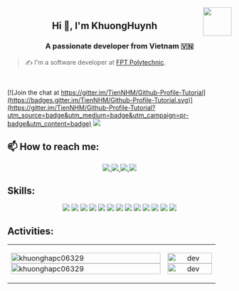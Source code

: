 <!-- <img align="left" width="400" src="https://github.githubassets.com/images/modules/profile/profile-first-repo.svg" /> -->
<img align="right" width="64" src="https://github.com/TienNHM.png" />
<!-- <img align="right" width="64" src="https://img.icons8.com/color/48/vietnam-circular.png" /> -->

<h2 align="center">Hi 👋, I'm KhuongHuynh</h2>
<p align="center">
  <h3 align="center">A passionate developer from Vietnam 🇻🇳 </h3>
</p>

> ✍ I'm a software developer at [FPT Polytechnic](https://caodang.fpt.edu.vn/).

<br />

[![Join the chat at https://gitter.im/TienNHM/Github-Profile-Tutorial](https://badges.gitter.im/TienNHM/Github-Profile-Tutorial.svg)](https://gitter.im/TienNHM/Github-Profile-Tutorial?utm_source=badge&utm_medium=badge&utm_campaign=pr-badge&utm_content=badge)
![](https://komarev.com/ghpvc/?username=TienNHM&style=flat-square)

## 📫 How to reach me:

<p align="center">
<!--   <a href="" target="_blank">
    <img src="https://img.icons8.com/fluent/48/000000/linkedin.png"/>
  </a> -->
  <a href="https://www.facebook.com/khuong.huynhan.7" alt="Facebook">
    <img src="https://img.icons8.com/fluent/48/000000/facebook-new.png" target="_blank" />
  </a> 
  <a href="https://github.com/khuonghapc06329" alt="Github">
    <img src="https://img.icons8.com/fluent/48/000000/github.png"/>
  </a> 
  <a href="https://www.youtube.com/@khuonghapc06329" alt="Youtube channel" target="_blank" >
    <img src="https://img.icons8.com/fluent/48/000000/youtube-play.png"/>
  </a>
<!--   <a href="" alt="Kaggle" target="_blank" >
    <img width="4%" src="https://cdn4.iconfinder.com/data/icons/social-media-logos-6/512/62-instagram-512.png"/>
  </a> -->
  <a href="mailto:khuonghapc06329@fpt.edu.vn" alt="Email">
    <img src="https://img.icons8.com/fluent/48/000000/mailing.png"/>
  </a>
</p>

## Skills:
<p align="center">

  <img src="https://img.icons8.com/?size=48&id=13679&format=png&color=000000"/>
  <img src="https://img.icons8.com/color/48/000000/mysql-logo.png"/>
  <img src="https://img.icons8.com/?size=48&id=EAUyKy3IwmqM&format=png&color=000000"/>
  <img src="https://img.icons8.com/?size=48&id=21278&format=png&color=000000"/>
  <img src="https://img.icons8.com/?size=48&id=108784&format=png&color=000000"/>
  <img src="https://img.icons8.com/?size=48&id=13664&format=png&color=000000"/>
  <img src="https://img.icons8.com/?size=48&id=fAMVO_fuoOuC&format=png&color=000000"/>
  <img src="https://img.icons8.com/?size=48&id=hUvxmdu7Rloj&format=png&color=000000"/>
  <img src="https://img.icons8.com/?size=48&id=hsPbhkOH4FMe&format=png&color=000000"/>
  <img src="https://img.icons8.com/color/48/000000/git.png"/>
  <img src="https://img.icons8.com/color/48/000000/github-2.png"/>
  <img src="https://img.icons8.com/color/48/000000/visual-studio-code-2019.png"/>
  <img src="https://img.icons8.com/color/48/null/visual-studio--v2.png"/>
 
</p>

## Activities:

<table style="width:100%;">
  <tr>
    <td>
      <img src="https://github-readme-stats.vercel.app/api/top-langs/?username=khuonghapc06329&bg_color=FFFFFF00&text_color=179fa3&layout=compact&hide=CSS&langs_count=10&custom_title=Top%20ngôn%20ngữ%20được%20dùng" alt="khuonghapc06329" width="100%"/>
      <img src="https://github-readme-stats.vercel.app/api?username=khuonghapc06329&bg_color=FFFFFF00&text_color=179fa3&show_icons=true&count_private=true&include_all_commits=true&custom_title=Hoạt%20động%20trên%20Github" alt="khuonghapc06329" width="100%"/>
    </td>
    <td>
      <p align="center"> 
        <img src="https://media1.tenor.com/m/2nKSTDDekOgAAAAC/coding-kira.gif" alt="dev" width="100%"/>
        <img src="https://tenor.com/vi/view/card-codes-gif-21814106.gif" alt="dev" width="100%"/>
      </p>
    </td>
  </tr>
</table>



